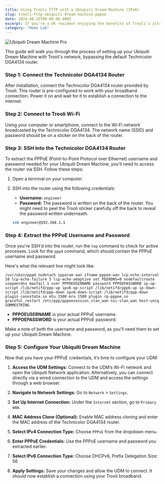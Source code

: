 ```yaml
---
title: Using Trooli FTTP with a Ubiquiti Dream Machine (IPv6)
slug: trooli-fttp-ubiquiti-dream-machine-pppoe
date: 2024-08-25T00:00:00.000Z
excerpt: If you're a UK resident enjoying the benefits of Trooli's ultra-fast 1Gb FTTP broadband package and want to use your Ubiquiti Dream Machine (UDM) for a more robust home network experience, you're in the right place. This guide will walk you through the process of setting up your Ubiquiti Dream Machine with Trooli's network, bypassing the default Technicolor DGA4134 router.
category: "Home Lab"
---
```


![Ubiquiti Dream Machine Pro](https://images.jackpearce.co.uk/ubiquiti-dream-machine-pro.png)

This guide will walk you through the process of setting up your Ubiquiti Dream Machine with Trooli's network, bypassing the default Technicolor DGA4134 router.

### **Step 1: Connect the Technicolor DGA4134 Router**

After installation, connect the Technicolor DGA4134 router provided by Trooli. This router is pre-configured to work with your broadband connection. Power it on and wait for it to establish a connection to the internet.

### **Step 2: Connect to Trooli Wi-Fi**

Using your computer or smartphone, connect to the Wi-Fi network broadcasted by the Technicolor DGA4134. The network name (SSID) and password should be on a sticker on the back of the router.

### **Step 3: SSH into the Technicolor DGA4134 Router**

To extract the PPPoE (Point-to-Point Protocol over Ethernet) username and password needed for your Ubiquiti Dream Machine, you'll need to access the router via SSH. Follow these steps:

1. Open a terminal on your computer.
2. SSH into the router using the following credentials:
   - **Username:** `engineer`
   - **Password:** The password is written on the back of the router. You might need to peel the Trooli sticker carefully off the back to reveal the password written underneath.
   
   ```bash
   ssh engineer@192.168.1.1
   ```

### **Step 4: Extract the PPPoE Username and Password**

Once you're SSH'd into the router, run the `top` command to check for active processes. Look for the `pppd` command, which should contain the PPPoE username and password. 

Here's what the relevant line might look like:

```plaintext
/usr/sbin/pppd nodetach ipparam wan ifname pppoe-wan lcp-echo-interval 10 lcp-echo-failure 5 lcp-echo-adaptive set PEERDNS=0 nodefaultroute usepeerdns maxfail 1 user PPPOEUSERNAME password PPPOEPASSWORD ip-up-script /lib/netifd/ppp-up ipv6-up-script /lib/netifd/ppp6-up ip-down-script /lib/netifd/ppp-down ipv6-down-script /lib/netifd/ppp-down plugin connstate.so mtu 1500 mru 1500 plugin rp-pppoe.so graceful_restart /etc/ppp/pppoesession_vlan_wan nic-vlan_wan host-uniq SOMMESTRING
```

- **PPPOEUSERNAME** is your actual PPPoE username.
- **PPPOEPASSWORD** is your actual PPPoE password.

Make a note of both the username and password, as you’ll need them to set up your Ubiquiti Dream Machine.

### **Step 5: Configure Your Ubiquiti Dream Machine**

Now that you have your PPPoE credentials, it’s time to configure your UDM:

1. **Access the UDM Settings:** Connect to the UDM’s Wi-Fi network and open the Ubiquiti Network application. Alternatively, you can connect directly via a wired connection to the UDM and access the settings through a web browser.
   
2. **Navigate to Network Settings:** Go to `Network` > `Settings`.

3. **Set Up Internet Connection:** Under the `Internet` section, go to `Primary WAN`.

4. **MAC Address Clone (Optional):** Enable MAC address cloning and enter the MAC address of the Technicolor DGA4134 router.

5. **Select IPv4 Connection Type:** Choose `PPPoE` from the dropdown menu.

6. **Enter PPPoE Credentials:** Use the PPPoE username and password you extracted earlier.

7. **Select IPv6 Connection Type:** Choose DHCPv6, Prefix Delegation Size: 56

8. **Apply Settings:** Save your changes and allow the UDM to connect. It should now establish a connection using your Trooli broadband.
